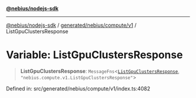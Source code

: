 [**@nebius/nodejs-sdk**](../../../../../README.md)

***

[@nebius/nodejs-sdk](../../../../../README.md) / [generated/nebius/compute/v1](../README.md) / ListGpuClustersResponse

# Variable: ListGpuClustersResponse

> **ListGpuClustersResponse**: `MessageFns`\<[`ListGpuClustersResponse`](../interfaces/ListGpuClustersResponse.md), `"nebius.compute.v1.ListGpuClustersResponse"`\>

Defined in: src/generated/nebius/compute/v1/index.ts:4082
